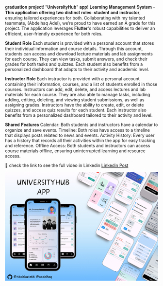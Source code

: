 𝐠𝐫𝐚𝐝𝐮𝐚𝐭𝐢𝐨𝐧 𝐩𝐫𝐨𝐣𝐞𝐜𝐭! "𝐔𝐧𝐢𝐯𝐞𝐫𝐬𝐢𝐭𝐲𝐇𝐮𝐛" 𝐚𝐩𝐩!
𝐋𝐞𝐚𝐫𝐧𝐢𝐧𝐠 𝐌𝐚𝐧𝐚𝐠𝐞𝐦𝐞𝐧𝐭 𝐒𝐲𝐬𝐭𝐞𝐦 - 𝐓𝐡𝐢𝐬 𝐚𝐩𝐩𝐥𝐢𝐜𝐚𝐭𝐢𝐨𝐧 𝐨𝐟𝐟𝐞𝐫𝐢𝐧𝐠 𝐭𝐰𝐨 𝐝𝐢𝐬𝐭𝐢𝐧𝐜𝐭 𝐫𝐨𝐥𝐞𝐬: 𝐬𝐭𝐮𝐝𝐞𝐧𝐭 𝐚𝐧𝐝 𝐢𝐧𝐬𝐭𝐫𝐮𝐜𝐭𝐨𝐫,
ensuring tailored experiences for both. Collaborating with my talented teammate, (Abdelhaq Adel),
we’re proud to have earned an A grade for this project.
The application leverages 𝐅𝐥𝐮𝐭𝐭𝐞𝐫's robust capabilities to deliver an efficient, user-friendly experience for both roles.

𝐒𝐭𝐮𝐝𝐞𝐧𝐭 𝐑𝐨𝐥𝐞
Each student is provided with a personal account that stores their individual information and course details. Through this account,
students can access and download lecture materials and lab assignments for each course. They can view tasks, submit answers, and check their grades for both tasks and quizzes.
Each student also benefits from a personalized dashboard that adapts to their activity and academic level.

𝐈𝐧𝐬𝐭𝐫𝐮𝐜𝐭𝐨𝐫 𝐑𝐨𝐥𝐞
Each instructor is provided with a personal account containing their information, courses, and a list of students enrolled in those courses.
Instructors can add, edit, delete, and access lectures and lab materials for each course.
They are also able to manage tasks, including adding, editing, deleting, and viewing student submissions, as well as assigning grades.
Instructors have the ability to create, edit, or delete quizzes, and access quiz results for each student.
Each instructor also benefits from a personalized dashboard tailored to their activity and level.

𝐒𝐡𝐚𝐫𝐞𝐝 𝐅𝐞𝐚𝐭𝐮𝐫𝐞𝐬
Calendar: Both students and instructors have a calendar to organize and save events.
Timeline: Both roles have access to a timeline that displays posts related to news and events.
Activity History: Every user has a history that records all their activities within the app for easy tracking and reference.
Offline Access: Both students and instructors can access course materials offline, ensuring uninterrupted learning and resource access.


🔗 check the link to see the full video in Linkedin 
[Linkedin Post](www.linkedin.com/in/abdelaziz-elsayed-aab278252)


![poster](./@Abdelaziz.png)

